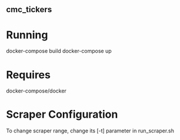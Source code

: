 ## cmc_tickers

# Running

docker-compose build
docker-compose up

# Requires

docker-compose/docker

# Scraper Configuration

To change scraper range, change its [-t] parameter in run_scraper.sh